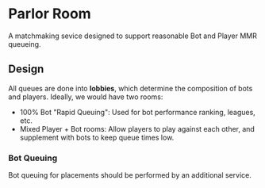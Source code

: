 # Parlor Room

A matchmaking sevice designed to support reasonable Bot and Player MMR queueing.

## Design

All queues are done into **lobbies**, which determine the composition of bots and players. Ideally, we would have two rooms:

- 100% Bot "Rapid Queuing": Used for bot performance ranking, leagues, etc.
- Mixed Player + Bot rooms: Allow players to play against each other, and supplement with bots to keep queue times low.

### Bot Queuing

Bot queuing for placements should be performed by an additional service. 